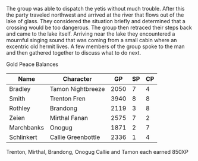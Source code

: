 The group was able to dispatch the yetis without much trouble.  After this the party traveled northwest and arrived at the river that flows out of the lake of glass.  They considered the situation briefly and determined that a crossing would be too dangerous.  The group then retraced their steps back and came to the lake itself.  Arriving near the lake they encountered a mournful singing sound that was coming from a small cabin where an excentric old hermit lives.  A few members of the group spoke to the man and then gathered together to discuss what to do next.

Gold Peace Balances


| Name       | Character          | GP   | SP  | CP  |
| ---        | ---                | ---  | --- | --- |
| Bradley	   | Tamon Nightbreeze  |	2050 | 7   | 4   |
| Smith      | Trenton Fren       | 3940 | 8   | 8   |
| Rothley    | Brandong           | 2119 | 3   | 8   |
| Zeien      | Mirthal Fanan      |	2575 | 7   | 2   |
| Marchbanks | Onogug             | 1871 | 2   | 7   |
| Schlinkert | Callie Greenbottle | 2336 | 1   | 4   |





Trenton, Mirthal, Brandong, Onogug Callie and Tamon each earned 850XP

